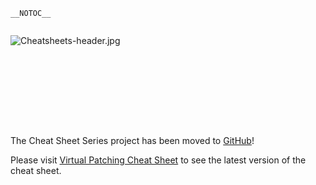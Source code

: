 `__NOTOC__`

<div style="width:100%;height:160px;border:0,margin:0;overflow: hidden;">

![Cheatsheets-header.jpg](Cheatsheets-header.jpg
"Cheatsheets-header.jpg")

</div>

The Cheat Sheet Series project has been moved to
[GitHub](https://github.com/OWASP/CheatSheetSeries)\!

Please visit [Virtual Patching Cheat
Sheet](https://github.com/OWASP/CheatSheetSeries/blob/master/cheatsheets/Virtual_Patching_Cheat_Sheet.md)
to see the latest version of the cheat sheet.